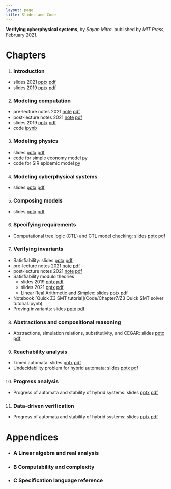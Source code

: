 ```yaml
---
layout: page
title: Slides and Code
---
```

**Verifying cyberphysical systems**, by _Sayan Mitra_. published by
_MIT Press_, February 2021. 

# Chapters

1. ### Introduction
  * slides 2021 [pptx](Slides/Introduction-cps21.pptx) [pdf](Slides/Introduction-cps21.pdf)
  * slides 2019 [pptx](Slides/Introduction-cps.pptx) [pdf](Slides/Introduction-cps.pdf)
2. ### Modeling computation
  * pre-lecture notes 2021 [note](Notes/ModelingComputationUnfilled.note) [pdf](Notes/ModelingComputationUnfilled.pdf) 
  * post-lecture notes 2021 [note](Notes/Modeling-comp-final.note) [pdf](Notes/Modeling-comp-final.pdf) 
  * slides 2019 [pptx](Slides/ModelingComputation.pptx) [pdf](Slides/ModelingComputation.pdf)
  * code [ipynb](https://gitlab.engr.illinois.edu/mitras/cps_bookcode/blob/master/Chapter%202/Notebook/Chapter2.ipynb)
3. ### Modeling physics
  * slides [pptx](Slides/ModelingPhysics.pptx) [pdf](Slides/ModelingPhysics.pdf)
  * code for simple economy model  [py](https://github.com/sayanmitracode/cpsbooksite/blob/gh-pages/Code/Chapter3/econmodel.py)
  * code for SIR epidemic model [py](https://github.com/sayanmitracode/cpsbooksite/blob/gh-pages/Code/Chapter3/sir-basic.py)
4. ### Modeling cyberphysical systems
  * slides [pptx](Slides/ModelingCyberphysicalSystems.pptx) [pdf](Slides/ModelingCyberphysicalSystems.pdf)
5. ### Composing models
  * slides [pptx](Slides/Composition.pptx) [pdf](Slides/Composition.pdf)
6. ### Specifying requirements
  * Computational tree logic (CTL) and CTL model checking: slides [pptx](Slides/CTLModelChecking.pptx) [pdf](Slides/CTLModelChecking.pdf)
7. ### Verifying invariants
  * Satisfiability: slides [pptx](Slides/sat-smt.pptx) [pdf](Slides/sat-smt.pdf)
  * pre-lecture notes 2021 [note](Notes/Satisfiability-pre.note) [pdf](Notes/Satisfiability-pre.pdf) 
  * post-lecture notes 2021 [note](Notes/Satisfiability-post.note) [pdf](Notes/Satisfiability-post.pdf) 
  * Satisfiability modulo theories
      * slides 2019 [pptx](Slides/smt.pptx) [pdf](Slides/smt.pdf)
      * slides 2021 [pptx](Slides/smt21.pptx) [pdf](Slides/smt21.pdf)
      * Linear Real Arithmetic and Simplex: slides [pptx](Slides/simplex21.pptx) [pdf](Slides/simplex21.pdf)
  * Notebook [Quick Z3 SMT tutorial](Code/Chapter7/Z3 Quick SMT solver tutorial.ipynb)
  * Proving invariants: slides [pptx](Slides/CPSInvariants.pptx) [pdf](Slides/CPSInvariants.pdf)
8. ### Abstractions and compositional reasoning
  * Abstractions, simulation relations, substitutivity, and CEGAR: slides [pptx](Slides/Abstractions.pptx) [pdf](Slides/Abstractions.pdf)
9. ### Reachability analysis 
  * Timed automata: slides [pptx](Slides/ReachabilityTimedAutomata.pptx) [pdf](Slides/ReachabilityTimedAutomata.pdf)
  * Undecidability problem for hybrid automata: slides [pptx](Slides/UndecidabilityRHA.pptx) [pdf](Slides/UndecidabilityRHA.pdf)
10. ### Progress analysis
  * Progress of automata and stability of hybrid systems: slides [pptx](Slides/ProgressVerification.pptx) [pdf](Slides/ProgressVerification.pdf)
11. ### Data-driven verification
  * Progress of automata and stability of hybrid systems: slides [pptx](Slides/Datadriven-verification.pptx) [pdf](Slides/Datadriven-verification.pdf)
# Appendices
  * ### A Linear algebra and real analysis
  * ### B Computability and complexity
  * ### C Specification language reference

